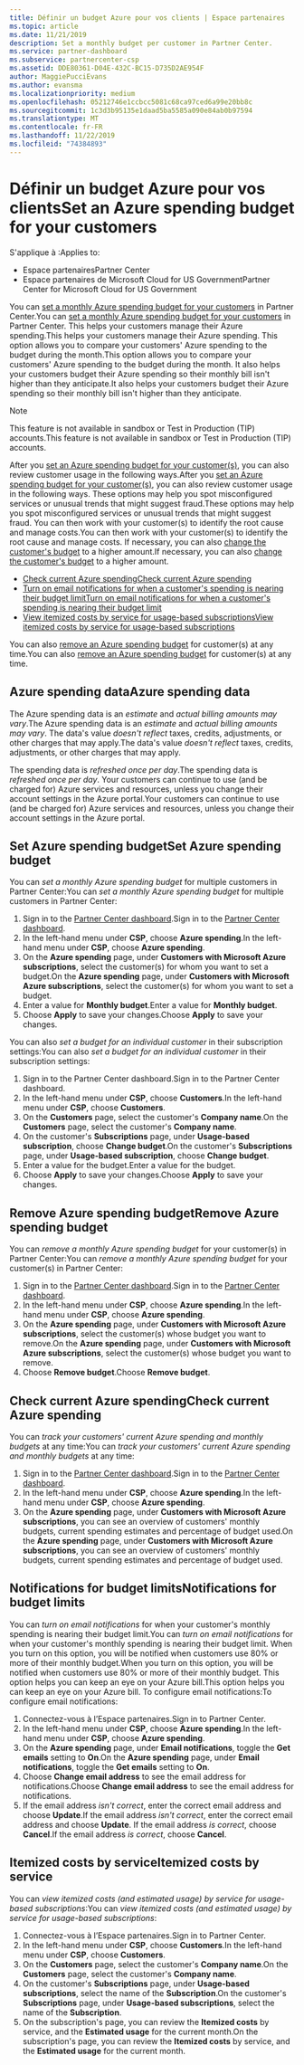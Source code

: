 ```yaml
---
title: Définir un budget Azure pour vos clients | Espace partenaires
ms.topic: article
ms.date: 11/21/2019
description: Set a monthly budget per customer in Partner Center.
ms.service: partner-dashboard
ms.subservice: partnercenter-csp
ms.assetid: DDE80361-D04E-432C-BC15-D735D2AE954F
author: MaggiePucciEvans
ms.author: evansma
ms.localizationpriority: medium
ms.openlocfilehash: 05212746e1ccbcc5081c68ca97ced6a99e20bb8c
ms.sourcegitcommit: 1c3d3b95135e1daad5ba5585a090e84ab0b97594
ms.translationtype: MT
ms.contentlocale: fr-FR
ms.lasthandoff: 11/22/2019
ms.locfileid: "74384893"
---
```

# <a name="set-an-azure-spending-budget-for-your-customers"></a><span data-ttu-id="d0d8c-103">Définir un budget Azure pour vos clients</span><span class="sxs-lookup"><span data-stu-id="d0d8c-103">Set an Azure spending budget for your customers</span></span>

<span data-ttu-id="d0d8c-104">S'applique à :</span><span class="sxs-lookup"><span data-stu-id="d0d8c-104">Applies to:</span></span>

- <span data-ttu-id="d0d8c-105">Espace partenaires</span><span class="sxs-lookup"><span data-stu-id="d0d8c-105">Partner Center</span></span>
- <span data-ttu-id="d0d8c-106">Espace partenaires de Microsoft Cloud for US Government</span><span class="sxs-lookup"><span data-stu-id="d0d8c-106">Partner Center for Microsoft Cloud for US Government</span></span>

<span data-ttu-id="d0d8c-107">You can [set a monthly Azure spending budget for your customers](#set-azure-spending-budget) in Partner Center.</span><span class="sxs-lookup"><span data-stu-id="d0d8c-107">You can [set a monthly Azure spending budget for your customers](#set-azure-spending-budget) in Partner Center.</span></span> <span data-ttu-id="d0d8c-108">This helps your customers manage their Azure spending.</span><span class="sxs-lookup"><span data-stu-id="d0d8c-108">This helps your customers manage their Azure spending.</span></span> <span data-ttu-id="d0d8c-109">This option allows you to compare your customers' Azure spending to the budget during the month.</span><span class="sxs-lookup"><span data-stu-id="d0d8c-109">This option allows you to compare your customers' Azure spending to the budget during the month.</span></span> <span data-ttu-id="d0d8c-110">It also helps your customers budget their Azure spending so their monthly bill isn't higher than they anticipate.</span><span class="sxs-lookup"><span data-stu-id="d0d8c-110">It also helps your customers budget their Azure spending so their monthly bill isn't higher than they anticipate.</span></span>


> [!NOTE]  
> <span data-ttu-id="d0d8c-111">This feature is not available in sandbox or Test in Production (TIP) accounts.</span><span class="sxs-lookup"><span data-stu-id="d0d8c-111">This feature is not available in sandbox or Test in Production (TIP) accounts.</span></span>

<span data-ttu-id="d0d8c-112">After you [set an Azure spending budget for your customer(s)](#set-azure-spending-budget), you can also review customer usage in the following ways.</span><span class="sxs-lookup"><span data-stu-id="d0d8c-112">After you [set an Azure spending budget for your customer(s)](#set-azure-spending-budget), you can also review customer usage in the following ways.</span></span> <span data-ttu-id="d0d8c-113">These options may help you spot misconfigured services or unusual trends that might suggest fraud.</span><span class="sxs-lookup"><span data-stu-id="d0d8c-113">These options may help you spot misconfigured services or unusual trends that might suggest fraud.</span></span> <span data-ttu-id="d0d8c-114">You can then work with your customer(s) to identify the root cause and manage costs.</span><span class="sxs-lookup"><span data-stu-id="d0d8c-114">You can then work with your customer(s) to identify the root cause and manage costs.</span></span> <span data-ttu-id="d0d8c-115">If necessary, you can also [change the customer's budget](#set-azure-spending-budget) to a higher amount.</span><span class="sxs-lookup"><span data-stu-id="d0d8c-115">If necessary, you can also [change the customer's budget](#set-azure-spending-budget) to a higher amount.</span></span>

- [<span data-ttu-id="d0d8c-116">Check current Azure spending</span><span class="sxs-lookup"><span data-stu-id="d0d8c-116">Check current Azure spending</span></span>](#check-current-azure-spending)
- [<span data-ttu-id="d0d8c-117">Turn on email notifications for when a customer's spending is nearing their budget limit</span><span class="sxs-lookup"><span data-stu-id="d0d8c-117">Turn on email notifications for when a customer's spending is nearing their budget limit</span></span>](#notifications-for-budget-limits)
- [<span data-ttu-id="d0d8c-118">View itemized costs by service for usage-based subscriptions</span><span class="sxs-lookup"><span data-stu-id="d0d8c-118">View itemized costs by service for usage-based subscriptions</span></span>](#itemized-costs-by-service)

<span data-ttu-id="d0d8c-119">You can also [remove an Azure spending budget](#remove-azure-spending-budget) for customer(s) at any time.</span><span class="sxs-lookup"><span data-stu-id="d0d8c-119">You can also [remove an Azure spending budget](#remove-azure-spending-budget) for customer(s) at any time.</span></span>

## <a name="azure-spending-data"></a><span data-ttu-id="d0d8c-120">Azure spending data</span><span class="sxs-lookup"><span data-stu-id="d0d8c-120">Azure spending data</span></span>

<span data-ttu-id="d0d8c-121">The Azure spending data is an *estimate* and *actual billing amounts may vary*.</span><span class="sxs-lookup"><span data-stu-id="d0d8c-121">The Azure spending data is an *estimate* and *actual billing amounts may vary*.</span></span> <span data-ttu-id="d0d8c-122">The data's value *doesn't reflect* taxes, credits, adjustments, or other charges that may apply.</span><span class="sxs-lookup"><span data-stu-id="d0d8c-122">The data's value *doesn't reflect* taxes, credits, adjustments, or other charges that may apply.</span></span>

<span data-ttu-id="d0d8c-123">The spending data is *refreshed once per day*.</span><span class="sxs-lookup"><span data-stu-id="d0d8c-123">The spending data is *refreshed once per day*.</span></span> <span data-ttu-id="d0d8c-124">Your customers can continue to use (and be charged for) Azure services and resources, unless you change their account settings in the Azure portal.</span><span class="sxs-lookup"><span data-stu-id="d0d8c-124">Your customers can continue to use (and be charged for) Azure services and resources, unless you change their account settings in the Azure portal.</span></span>

## <a name="set-azure-spending-budget"></a><span data-ttu-id="d0d8c-125">Set Azure spending budget</span><span class="sxs-lookup"><span data-stu-id="d0d8c-125">Set Azure spending budget</span></span>

<span data-ttu-id="d0d8c-126">You can *set a monthly Azure spending budget* for multiple customers in Partner Center:</span><span class="sxs-lookup"><span data-stu-id="d0d8c-126">You can *set a monthly Azure spending budget* for multiple customers in Partner Center:</span></span>

1. <span data-ttu-id="d0d8c-127">Sign in to the [Partner Center dashboard](https://partner.microsoft.com/dashboard/).</span><span class="sxs-lookup"><span data-stu-id="d0d8c-127">Sign in to the [Partner Center dashboard](https://partner.microsoft.com/dashboard/).</span></span>
2. <span data-ttu-id="d0d8c-128">In the left-hand menu under **CSP**, choose **Azure spending**.</span><span class="sxs-lookup"><span data-stu-id="d0d8c-128">In the left-hand menu under **CSP**, choose **Azure spending**.</span></span>
3. <span data-ttu-id="d0d8c-129">On the **Azure spending** page, under **Customers with Microsoft Azure subscriptions**, select the customer(s) for whom you want to set a budget.</span><span class="sxs-lookup"><span data-stu-id="d0d8c-129">On the **Azure spending** page, under **Customers with Microsoft Azure subscriptions**, select the customer(s) for whom you want to set a budget.</span></span>
4. <span data-ttu-id="d0d8c-130">Enter a value for **Monthly budget**.</span><span class="sxs-lookup"><span data-stu-id="d0d8c-130">Enter a value for **Monthly budget**.</span></span>
5. <span data-ttu-id="d0d8c-131">Choose **Apply** to save your changes.</span><span class="sxs-lookup"><span data-stu-id="d0d8c-131">Choose **Apply** to save your changes.</span></span>

<span data-ttu-id="d0d8c-132">You can also *set a budget for an individual customer* in their subscription settings:</span><span class="sxs-lookup"><span data-stu-id="d0d8c-132">You can also *set a budget for an individual customer* in their subscription settings:</span></span>

1. <span data-ttu-id="d0d8c-133">Sign in to the Partner Center dashboard.</span><span class="sxs-lookup"><span data-stu-id="d0d8c-133">Sign in to the Partner Center dashboard.</span></span>
2. <span data-ttu-id="d0d8c-134">In the left-hand menu under **CSP**, choose **Customers**.</span><span class="sxs-lookup"><span data-stu-id="d0d8c-134">In the left-hand menu under **CSP**, choose **Customers**.</span></span>
3. <span data-ttu-id="d0d8c-135">On the **Customers** page, select the customer's **Company name**.</span><span class="sxs-lookup"><span data-stu-id="d0d8c-135">On the **Customers** page, select the customer's **Company name**.</span></span>
4. <span data-ttu-id="d0d8c-136">On the customer's **Subscriptions** page, under **Usage-based subscription**, choose **Change budget**.</span><span class="sxs-lookup"><span data-stu-id="d0d8c-136">On the customer's **Subscriptions** page, under **Usage-based subscription**, choose **Change budget**.</span></span>
5. <span data-ttu-id="d0d8c-137">Enter a value for the budget.</span><span class="sxs-lookup"><span data-stu-id="d0d8c-137">Enter a value for the budget.</span></span>
6. <span data-ttu-id="d0d8c-138">Choose **Apply** to save your changes.</span><span class="sxs-lookup"><span data-stu-id="d0d8c-138">Choose **Apply** to save your changes.</span></span>

## <a name="remove-azure-spending-budget"></a><span data-ttu-id="d0d8c-139">Remove Azure spending budget</span><span class="sxs-lookup"><span data-stu-id="d0d8c-139">Remove Azure spending budget</span></span>

<span data-ttu-id="d0d8c-140">You can *remove a monthly Azure spending budget* for your customer(s) in Partner Center:</span><span class="sxs-lookup"><span data-stu-id="d0d8c-140">You can *remove a monthly Azure spending budget* for your customer(s) in Partner Center:</span></span>

1. <span data-ttu-id="d0d8c-141">Sign in to the [Partner Center dashboard](https://partner.microsoft.com/dashboard/).</span><span class="sxs-lookup"><span data-stu-id="d0d8c-141">Sign in to the [Partner Center dashboard](https://partner.microsoft.com/dashboard/).</span></span>
2. <span data-ttu-id="d0d8c-142">In the left-hand menu under **CSP**, choose **Azure spending**.</span><span class="sxs-lookup"><span data-stu-id="d0d8c-142">In the left-hand menu under **CSP**, choose **Azure spending**.</span></span>
3. <span data-ttu-id="d0d8c-143">On the **Azure spending** page, under **Customers with Microsoft Azure subscriptions**, select the customer(s) whose budget you want to remove.</span><span class="sxs-lookup"><span data-stu-id="d0d8c-143">On the **Azure spending** page, under **Customers with Microsoft Azure subscriptions**, select the customer(s) whose budget you want to remove.</span></span>
4. <span data-ttu-id="d0d8c-144">Choose **Remove budget**.</span><span class="sxs-lookup"><span data-stu-id="d0d8c-144">Choose **Remove budget**.</span></span>

## <a name="check-current-azure-spending"></a><span data-ttu-id="d0d8c-145">Check current Azure spending</span><span class="sxs-lookup"><span data-stu-id="d0d8c-145">Check current Azure spending</span></span>

<span data-ttu-id="d0d8c-146">You can *track your customers' current Azure spending and monthly budgets* at any time:</span><span class="sxs-lookup"><span data-stu-id="d0d8c-146">You can *track your customers' current Azure spending and monthly budgets* at any time:</span></span>

1. <span data-ttu-id="d0d8c-147">Sign in to the [Partner Center dashboard](https://partner.microsoft.com/dashboard/).</span><span class="sxs-lookup"><span data-stu-id="d0d8c-147">Sign in to the [Partner Center dashboard](https://partner.microsoft.com/dashboard/).</span></span>
2. <span data-ttu-id="d0d8c-148">In the left-hand menu under **CSP**, choose **Azure spending**.</span><span class="sxs-lookup"><span data-stu-id="d0d8c-148">In the left-hand menu under **CSP**, choose **Azure spending**.</span></span>
3. <span data-ttu-id="d0d8c-149">On the **Azure spending** page, under **Customers with Microsoft Azure subscriptions**, you can see an overview of customers' monthly budgets, current spending estimates and percentage of budget used.</span><span class="sxs-lookup"><span data-stu-id="d0d8c-149">On the **Azure spending** page, under **Customers with Microsoft Azure subscriptions**, you can see an overview of customers' monthly budgets, current spending estimates and percentage of budget used.</span></span>

## <a name="notifications-for-budget-limits"></a><span data-ttu-id="d0d8c-150">Notifications for budget limits</span><span class="sxs-lookup"><span data-stu-id="d0d8c-150">Notifications for budget limits</span></span>

<span data-ttu-id="d0d8c-151">You can *turn on email notifications* for when your customer's monthly spending is nearing their budget limit.</span><span class="sxs-lookup"><span data-stu-id="d0d8c-151">You can *turn on email notifications* for when your customer's monthly spending is nearing their budget limit.</span></span> <span data-ttu-id="d0d8c-152">When you turn on this option, you will be notified when customers use 80% or more of their monthly budget.</span><span class="sxs-lookup"><span data-stu-id="d0d8c-152">When you turn on this option, you will be notified when customers use 80% or more of their monthly budget.</span></span> <span data-ttu-id="d0d8c-153">This option helps you can keep an eye on your Azure bill.</span><span class="sxs-lookup"><span data-stu-id="d0d8c-153">This option helps you can keep an eye on your Azure bill.</span></span> <span data-ttu-id="d0d8c-154">To configure email notifications:</span><span class="sxs-lookup"><span data-stu-id="d0d8c-154">To configure email notifications:</span></span>

1. <span data-ttu-id="d0d8c-155">Connectez-vous à l’Espace partenaires.</span><span class="sxs-lookup"><span data-stu-id="d0d8c-155">Sign in to Partner Center.</span></span>
2. <span data-ttu-id="d0d8c-156">In the left-hand menu under **CSP**, choose **Azure spending**.</span><span class="sxs-lookup"><span data-stu-id="d0d8c-156">In the left-hand menu under **CSP**, choose **Azure spending**.</span></span>
3. <span data-ttu-id="d0d8c-157">On the **Azure spending** page, under **Email notifications**, toggle the **Get emails** setting to **On**.</span><span class="sxs-lookup"><span data-stu-id="d0d8c-157">On the **Azure spending** page, under **Email notifications**, toggle the **Get emails** setting to **On**.</span></span>
4. <span data-ttu-id="d0d8c-158">Choose **Change email address** to see the email address for notifications.</span><span class="sxs-lookup"><span data-stu-id="d0d8c-158">Choose **Change email address** to see the email address for notifications.</span></span>
5. <span data-ttu-id="d0d8c-159">If the email address *isn't correct*, enter the correct email address and choose **Update**.</span><span class="sxs-lookup"><span data-stu-id="d0d8c-159">If the email address *isn't correct*, enter the correct email address and choose **Update**.</span></span> <span data-ttu-id="d0d8c-160">If the email address *is correct*, choose **Cancel**.</span><span class="sxs-lookup"><span data-stu-id="d0d8c-160">If the email address *is correct*, choose **Cancel**.</span></span>

## <a name="itemized-costs-by-service"></a><span data-ttu-id="d0d8c-161">Itemized costs by service</span><span class="sxs-lookup"><span data-stu-id="d0d8c-161">Itemized costs by service</span></span>

<span data-ttu-id="d0d8c-162">You can *view itemized costs (and estimated usage) by service for usage-based subscriptions*:</span><span class="sxs-lookup"><span data-stu-id="d0d8c-162">You can *view itemized costs (and estimated usage) by service for usage-based subscriptions*:</span></span>

1. <span data-ttu-id="d0d8c-163">Connectez-vous à l’Espace partenaires.</span><span class="sxs-lookup"><span data-stu-id="d0d8c-163">Sign in to Partner Center.</span></span>
2. <span data-ttu-id="d0d8c-164">In the left-hand menu under **CSP**, choose **Customers**.</span><span class="sxs-lookup"><span data-stu-id="d0d8c-164">In the left-hand menu under **CSP**, choose **Customers**.</span></span>
3. <span data-ttu-id="d0d8c-165">On the **Customers** page, select the customer's **Company name**.</span><span class="sxs-lookup"><span data-stu-id="d0d8c-165">On the **Customers** page, select the customer's **Company name**.</span></span>
4. <span data-ttu-id="d0d8c-166">On the customer's **Subscriptions** page, under **Usage-based subscriptions**, select the name of the **Subscription**.</span><span class="sxs-lookup"><span data-stu-id="d0d8c-166">On the customer's **Subscriptions** page, under **Usage-based subscriptions**, select the name of the **Subscription**.</span></span>
5. <span data-ttu-id="d0d8c-167">On the subscription's page, you can review the **Itemized costs** by service, and the **Estimated usage** for the current month.</span><span class="sxs-lookup"><span data-stu-id="d0d8c-167">On the subscription's page, you can review the **Itemized costs** by service, and the **Estimated usage** for the current month.</span></span>
